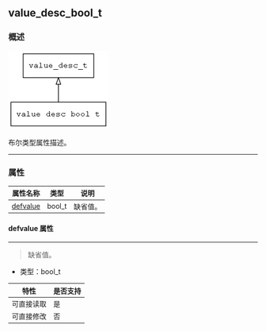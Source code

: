 ## value\_desc\_bool\_t
### 概述
![image](images/value_desc_bool_t_0.png)

 布尔类型属性描述。

----------------------------------
### 属性
<p id="value_desc_bool_t_properties">

| 属性名称 | 类型 | 说明 | 
| -------- | ----- | ------------ | 
| <a href="#value_desc_bool_t_defvalue">defvalue</a> | bool\_t | 缺省值。 |
#### defvalue 属性
-----------------------
> <p id="value_desc_bool_t_defvalue"> 缺省值。


* 类型：bool\_t

| 特性 | 是否支持 |
| -------- | ----- |
| 可直接读取 | 是 |
| 可直接修改 | 否 |
